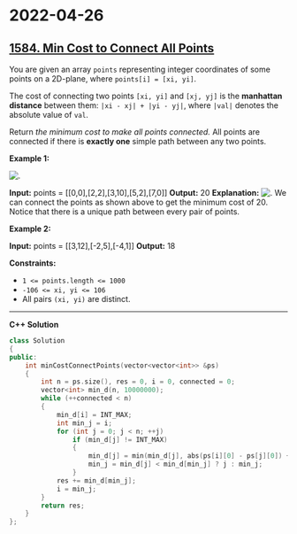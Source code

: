 # 2022-04-26

## [1584. Min Cost to Connect All Points](https://leetcode.com/problems/min-cost-to-connect-all-points/)

You are given an array `points` representing integer coordinates of some points on a 2D-plane, where `points[i] = [xi, yi]`.

The cost of connecting two points `[xi, yi]` and `[xj, yj]` is the **manhattan distance** between them: `|xi - xj| + |yi - yj|`, where `|val|` denotes the absolute value of `val`.

Return _the minimum cost to make all points connected._ All points are connected if there is **exactly one** simple path between any two points.

**Example 1:**

![.](https://assets.leetcode.com/uploads/2020/08/26/d.png)

**Input:** points = \[\[0,0\],\[2,2\],\[3,10\],\[5,2\],\[7,0\]\]
**Output:** 20
**Explanation:**
![.](https://assets.leetcode.com/uploads/2020/08/26/c.png)
We can connect the points as shown above to get the minimum cost of 20.
Notice that there is a unique path between every pair of points.

**Example 2:**

**Input:** points = \[\[3,12\],\[-2,5\],\[-4,1\]\]
**Output:** 18

**Constraints:**

- `1 <= points.length <= 1000`
- `-106 <= xi, yi <= 106`
- All pairs `(xi, yi)` are distinct.

---

**C++ Solution**

```c++
class Solution
{
public:
    int minCostConnectPoints(vector<vector<int>> &ps)
    {
        int n = ps.size(), res = 0, i = 0, connected = 0;
        vector<int> min_d(n, 10000000);
        while (++connected < n)
        {
            min_d[i] = INT_MAX;
            int min_j = i;
            for (int j = 0; j < n; ++j)
                if (min_d[j] != INT_MAX)
                {
                    min_d[j] = min(min_d[j], abs(ps[i][0] - ps[j][0]) + abs(ps[i][1] - ps[j][1]));
                    min_j = min_d[j] < min_d[min_j] ? j : min_j;
                }
            res += min_d[min_j];
            i = min_j;
        }
        return res;
    }
};
```
